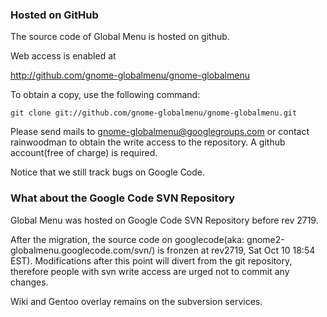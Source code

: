 ### Hosted on GitHub ###

The source code of Global Menu is hosted on github.

Web access is enabled at

http://github.com/gnome-globalmenu/gnome-globalmenu

To obtain a copy, use the following command:
```
git clone git://github.com/gnome-globalmenu/gnome-globalmenu.git
```

Please send mails to gnome-globalmenu@googlegroups.com or contact rainwoodman to obtain the write access to the repository. A github account(free of charge) is required.

Notice that we still track bugs on Google Code.

### What about the Google Code SVN Repository ###

Global Menu was hosted on Google Code SVN Repository before rev 2719.

After the migration, the source code on googlecode(aka: gnome2-globalmenu.googlecode.com/svn/) is fronzen at rev2719, Sat Oct 10 18:54 EST). Modifications after this point will divert from the git repository, therefore people with svn write access are urged not to commit any changes.

Wiki and Gentoo overlay remains on the subversion services.